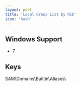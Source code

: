 ```yaml
---
layout: post
title: 'Local Group List by RID'
icon: 'hash'
---
```


## Windows Support

- 7



## Keys

SAM\Domains\Builtin\Aliases\

